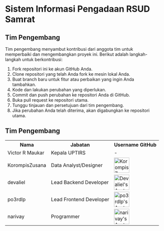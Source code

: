 <!DOCTYPE html>
<html>

<head>
  <title>Sistem Informasi Pengadaan RSUD Samrat</title>

   
</head>

<body>
  <h1>Sistem Informasi Pengadaan RSUD Samrat</h1>

<h2>Tim Pengembang</h2>
  <p>Tim pengembang menyambut kontribusi dari anggota tim untuk memperbaiki dan mengembangkan proyek ini. Berikut adalah langkah-langkah untuk berkontribusi:</p>
  <ol>
    <li>Fork repositori ini ke akun GitHub Anda.</li>
    <li>Clone repositori yang telah Anda fork ke mesin lokal Anda.</li>
    <li>Buat branch baru untuk fitur atau perbaikan yang ingin Anda tambahkan.</li>
    <li>Kode dan lakukan perubahan yang diperlukan.</li>
    <li>Commit dan push perubahan ke repositori Anda di GitHub.</li>
    <li>Buka pull request ke repositori utama.</li>
    <li>Tunggu tinjauan dan persetujuan dari tim pengembang.</li>
    <li>Jika perubahan Anda telah diterima, akan digabungkan ke repositori utama.</li>
  </ol>

<h2>Tim Pengembang</h2>
<table>
  <tr>
    <th>Nama</th>
    <th>Jabatan</th>
    <th>Username GitHub</th>
  </tr>
  <tr>
    <td>Victor R Maukar</td>
    <td>Kepala UPTIRS</td>
    <td>-</td>
  </tr>
  <tr>
    <td>KorompisZusana</td>
    <td>Data Analyst/Designer</td>
    <td><a href="https://github.com/KorompisZusana"><img src="https://avatars.githubusercontent.com/KorompisZusana" alt="KorompisZusana's Avatar" width="50" height="50"></a></td>
  </tr>
  <tr>
    <td>devaliel</td>
    <td>Lead Backend Developer</td>
    <td><a href="https://github.com/Devaliel"><img src="https://avatars.githubusercontent.com/Devaliel" alt="Devaliel's Avatar" width="50" height="50"></a></td>
  </tr>
  <tr>
    <td>po3rdlp</td>
    <td>Lead Frontend Developer</td>
    <td><a href="https://github.com/po3rdlp"><img src="https://avatars.githubusercontent.com/po3rdlp" alt="po3rdlp's Avatar" width="50" height="50"></a></td>
  </tr>

  <tr>
    <td>narivay</td>
    <td>Programmer</td>
    <td><a href="https://github.com/orgs/RSUD-Dr-Sam-Ratulangi/people/narivay"><img src="https://avatars.githubusercontent.com/narivay" alt="narivay's Avatar" width="50" height="50"></a></td>
  </tr>
</table>


</body>

</html>

